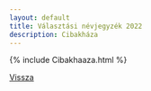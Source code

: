 ```yaml
---
layout: default
title: Választási névjegyzék 2022
description: Cibakháza
---
```


{% include Cibakhaaza.html %}

[Vissza](./)